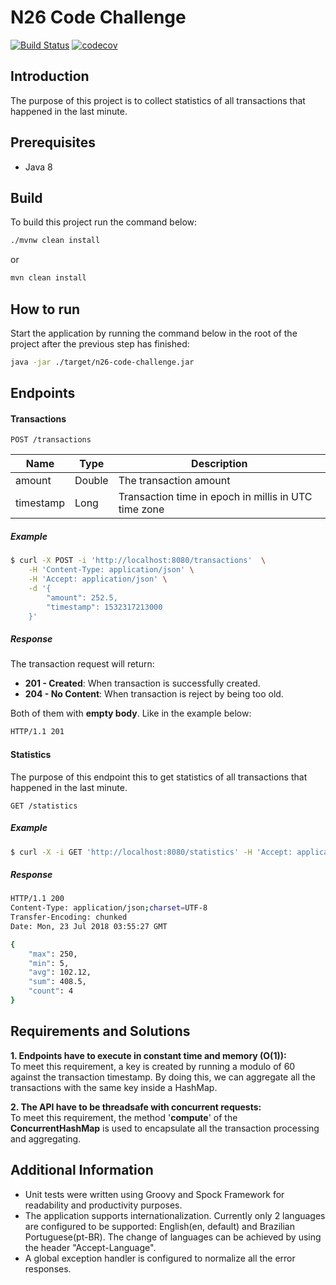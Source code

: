 # N26 Code Challenge

[![Build Status](https://travis-ci.org/leonardocaldas/n26-code-challenge.svg?branch=master)](https://travis-ci.org/leonardocaldas/n26-code-challenge)
[![codecov](https://codecov.io/gh/leonardocaldas/n26-code-challenge/branch/master/graph/badge.svg)](https://codecov.io/gh/leonardocaldas/n26-code-challenge)

## Introduction
The purpose of this project is to collect statistics of all transactions that happened in the last minute.  

## Prerequisites
- Java 8

## Build

To build this project run the command below:

```bash
./mvnw clean install
```
or
```bash
mvn clean install
```

## How to run

Start the application by running the command below in the root of the project after the previous step has finished:

```bash
java -jar ./target/n26-code-challenge.jar
```


## Endpoints

#### Transactions

`POST /transactions`

| Name      | Type   | Description                                          |
|-----------|--------|------------------------------------------------------|
| amount    | Double | The transaction amount                               |
| timestamp | Long   | Transaction time in epoch in millis in UTC time zone |

##### Example

```bash
$ curl -X POST -i 'http://localhost:8080/transactions'  \
    -H 'Content-Type: application/json' \
    -H 'Accept: application/json' \
    -d '{
        "amount": 252.5,
        "timestamp": 1532317213000
    }'
```

##### Response

The transaction request will return:
    
- **201 - Created**: When transaction is successfully created.
- **204 - No Content**: When transaction is reject by being too old.

Both of them with **empty body**. Like in the example below:

```bash
HTTP/1.1 201 
```

#### Statistics

The purpose of this endpoint this to get statistics of all transactions that happened in the last minute. 

`GET /statistics`

##### Example
```bash
$ curl -X -i GET 'http://localhost:8080/statistics' -H 'Accept: application/json'
```

##### Response

```bash
HTTP/1.1 200 
Content-Type: application/json;charset=UTF-8
Transfer-Encoding: chunked
Date: Mon, 23 Jul 2018 03:55:27 GMT

{
    "max": 250,
    "min": 5,
    "avg": 102.12,
    "sum": 408.5,
    "count": 4
}
```

## Requirements and Solutions

**1. Endpoints have to execute in constant time and memory (O(1)):**<br>
To meet this requirement, a key is created by running a modulo of 60 against the transaction timestamp. By doing this, we can aggregate all the transactions with the same key inside a HashMap.      

**2. The API have to be threadsafe with concurrent requests:**<br>
To meet this requirement, the method '**compute**' of the **ConcurrentHashMap** is used to encapsulate all the transaction processing and aggregating.

## Additional Information

- Unit tests were written using Groovy and Spock Framework for readability and productivity purposes.
- The application supports internationalization. Currently only 2 languages are configured to be supported: English(en, default) and Brazilian Portuguese(pt-BR). The change of languages can be achieved by using the header "Accept-Language".
- A global exception handler is configured to normalize all the error responses.